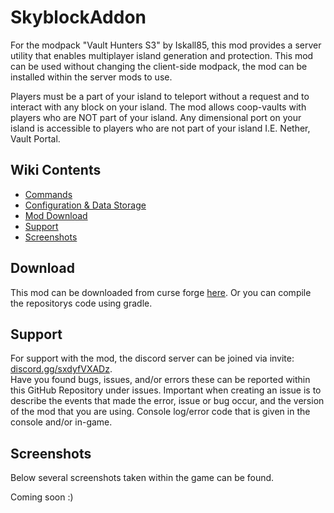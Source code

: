 # SkyblockAddon
For the modpack "Vault Hunters S3" by Iskall85, this mod provides a server utility that enables multiplayer island generation and protection.
This mod can be used without changing the client-side modpack, the mod can be installed within the server mods to use.

Players must be a part of your island to teleport without a request and to interact with any block on your island. The mod allows coop-vaults with players who are NOT part of your island. Any dimensional port on your island is accessible to players who are not part of your island I.E. Nether, Vault Portal.

## Wiki Contents
* [Commands](https://github.com/YorickBM/SkyblockAddon/wiki/Commands)
* [Configuration & Data Storage](https://github.com/YorickBM/SkyblockAddon/wiki/Configuration-&-Data-Storage)
* [Mod Download](#Download)
* [Support](#Support)
* [Screenshots](#Screenshots)

## Download
This mod can be downloaded from curse forge [here](https://www.curseforge.com/minecraft/mc-mods/sky-vaulters-support). Or you can compile the repositorys code using gradle.

## Support
For support with the mod, the discord server can be joined via invite: [discord.gg/sxdyfVXADz](https://discord.gg/sxdyfVXADz).  
Have you found bugs, issues, and/or errors these can be reported within this GitHub Repository under issues. Important when creating an issue is to describe the events that made the error, issue or bug occur, and the version of the mod that you are using. Console log/error code that is given in the console and/or in-game.

## Screenshots
Below several screenshots taken within the game can be found.

Coming soon :)
